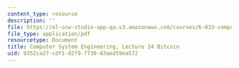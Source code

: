 ```yaml
---
content_type: resource
description: ''
file: https://ol-ocw-studio-app-qa.s3.amazonaws.com/courses/6-033-computer-system-engineering-spring-2018/9352ca27cdf1d2f9773083aed59ea572_MIT6_033S18lec24.pdf
file_type: application/pdf
resourcetype: Document
title: Computer System Engineering, Lecture 24 Bitcoin
uid: 9352ca27-cdf1-d2f9-7730-83aed59ea572
---
```

